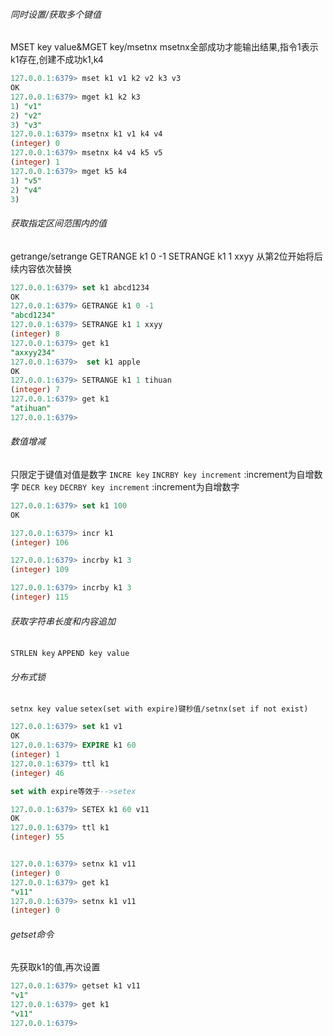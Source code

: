###### 同时设置/获取多个键值 
MSET key value&MGET key/msetnx
msetnx全部成功才能输出结果,指令1表示k1存在,创建不成功k1,k4
```sql
127.0.0.1:6379> mset k1 v1 k2 v2 k3 v3
OK
127.0.0.1:6379> mget k1 k2 k3
1) "v1"
2) "v2"
3) "v3"
127.0.0.1:6379> msetnx k1 v1 k4 v4
(integer) 0
127.0.0.1:6379> msetnx k4 v4 k5 v5
(integer) 1
127.0.0.1:6379> mget k5 k4
1) "v5"
2) "v4"
3)
```
###### 获取指定区间范围内的值
getrange/setrange
GETRANGE k1 0 -1
SETRANGE k1 1 xxyy 从第2位开始将后续内容依次替换
```sql
127.0.0.1:6379> set k1 abcd1234
OK
127.0.0.1:6379> GETRANGE k1 0 -1
"abcd1234"
127.0.0.1:6379> SETRANGE k1 1 xxyy
(integer) 8
127.0.0.1:6379> get k1
"axxyy234"
127.0.0.1:6379>  set k1 apple
OK
127.0.0.1:6379> SETRANGE k1 1 tihuan
(integer) 7
127.0.0.1:6379> get k1
"atihuan"
127.0.0.1:6379> 
```
###### 数值增减
只限定于键值对值是数字
`INCRE key`
`INCRBY key increment` :increment为自增数字
`DECR key`
`DECRBY key increment` :increment为自增数字
```sql
127.0.0.1:6379> set k1 100
OK

127.0.0.1:6379> incr k1
(integer) 106

127.0.0.1:6379> incrby k1 3
(integer) 109

127.0.0.1:6379> incrby k1 3
(integer) 115

```
###### 获取字符串长度和内容追加
`STRLEN key`
`APPEND key value`
###### 分布式锁
`setnx key value`
`setex(set with expire)键秒值/setnx(set if not exist)`
```sql
127.0.0.1:6379> set k1 v1
OK
127.0.0.1:6379> EXPIRE k1 60
(integer) 1
127.0.0.1:6379> ttl k1
(integer) 46

set with expire等效于-->setex

127.0.0.1:6379> SETEX k1 60 v11
OK
127.0.0.1:6379> ttl k1
(integer) 55


127.0.0.1:6379> setnx k1 v11
(integer) 0
127.0.0.1:6379> get k1
"v11"
127.0.0.1:6379> setnx k1 v11
(integer) 0
```
###### getset命令
先获取k1的值,再次设置
```sql
127.0.0.1:6379> getset k1 v11
"v1"
127.0.0.1:6379> get k1
"v11"
127.0.0.1:6379> 
```